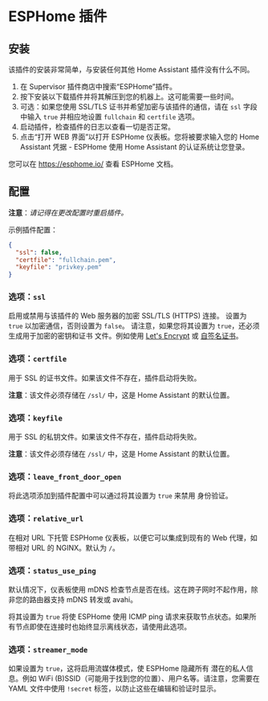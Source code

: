# ESPHome 插件
## 安装

该插件的安装非常简单，与安装任何其他 Home Assistant 插件没有什么不同。

1. 在 Supervisor 插件商店中搜索“ESPHome”插件。
2. 按下安装以下载插件并将其解压到您的机器上。这可能需要一些时间。
3. 可选：如果您使用 SSL/TLS 证书并希望加密与该插件的通信，请在 `ssl` 字段中输入 `true` 并相应地设置 `fullchain` 和 `certfile` 选项。
4. 启动插件，检查插件的日志以查看一切是否正常。
5. 点击“打开 WEB 界面”以打开 ESPHome 仪表板。您将被要求输入您的 Home Assistant 凭据 - ESPHome 使用 Home Assistant 的认证系统让您登录。

您可以在 https://esphome.io/ 查看 ESPHome 文档。

## 配置

**注意**：_请记得在更改配置时重启插件。_

示例插件配置：

```json
{
  "ssl": false,
  "certfile": "fullchain.pem",
  "keyfile": "privkey.pem"
}
```

### 选项：`ssl`

启用或禁用与该插件的 Web 服务器的加密 SSL/TLS (HTTPS) 连接。
设置为 `true` 以加密通信，否则设置为 `false`。
请注意，如果您将其设置为 `true`，还必须生成用于加密的密钥和证书
文件。例如使用 [Let's Encrypt](https://www.home-assistant.io/addons/lets_encrypt/)
或 [自签名证书](https://www.home-assistant.io/docs/ecosystem/certificates/tls_self_signed_certificate/)。

### 选项：`certfile`

用于 SSL 的证书文件。如果该文件不存在，插件启动将失败。

**注意**：该文件必须存储在 `/ssl/` 中，这是 Home Assistant 的默认位置。

### 选项：`keyfile`

用于 SSL 的私钥文件。如果该文件不存在，插件启动将失败。

**注意**：该文件必须存储在 `/ssl/` 中，这是 Home Assistant 的默认位置。

### 选项：`leave_front_door_open`

将此选项添加到插件配置中可以通过将其设置为 `true` 来禁用
身份验证。

### 选项：`relative_url`

在相对 URL 下托管 ESPHome 仪表板，以便它可以集成到现有的 Web 代理，如带相对 URL 的 NGINX。默认为 `/`。

### 选项：`status_use_ping`

默认情况下，仪表板使用 mDNS 检查节点是否在线。这在跨子网时不起作用，除非您的路由器支持 mDNS 转发或 avahi。

将其设置为 `true` 将使 ESPHome 使用 ICMP ping 请求来获取节点状态。如果所有节点即使在连接时也始终显示离线状态，请使用此选项。

### 选项：`streamer_mode`

如果设置为 `true`，这将启用流媒体模式，使 ESPHome 隐藏所有
潜在的私人信息。例如 WiFi (B)SSID（可能用于找到您的位置）、用户名等。请注意，您需要在 YAML 文件中使用 `!secret` 标签，以防止这些在编辑和验证时显示。